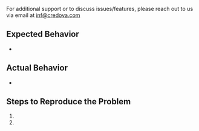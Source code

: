 For additional support or to discuss issues/features, please reach out to us via email at [inf@credova.com](mailto:inf@credova.com)

## Expected Behavior
-

## Actual Behavior
-

## Steps to Reproduce the Problem
1.
1.
